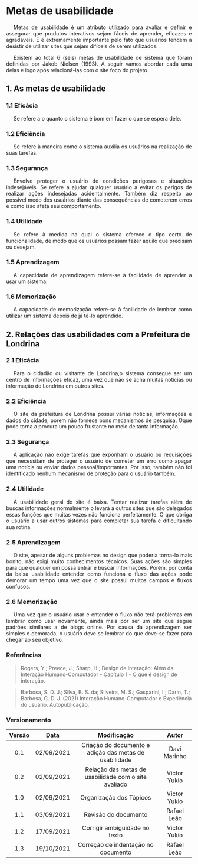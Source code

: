 # Metas de usabilidade

<p style="text-indent: 20px; text-align: justify">
Metas de usabilidade é um atributo utilizado para avaliar e definir e assegurar que produtos interativos sejam fáceis de aprender, eficazes e agradáveis. E é extremamente importante pelo fato que usuários tendem a desistir de utilizar sites que sejam difíceis de serem utilizados.
</p>
<p style="text-indent: 20px; text-align: justify">
Existem ao total 6 (seis) metas de usabilidade de sistema que foram definidas por Jakob Nielsen (1993). A seguir vamos abordar cada uma delas e logo após relacioná-las com o site foco do projeto.
</p>

## 1. As metas de usabilidade

### 1.1 Eficácia

<p style="text-indent: 20px; text-align: justify">
Se refere a o quanto o sistema é bom em fazer o que se espera dele.
</p>

### 1.2 Eficiência

<p style="text-indent: 20px; text-align: justify">
Se refere à maneira como o sistema auxilia os usuários na realização de suas tarefas.
</p>

### 1.3 Segurança

<p style="text-indent: 20px; text-align: justify">
Envolve proteger o usuário de condições perigosas e situações indesejáveis. Se refere a ajudar qualquer usuário a evitar os perigos de realizar ações indesejadas acidentalmente. Também diz respeito ao possível medo dos usuários diante das consequências de cometerem erros e como isso afeta seu comportamento.
</p>

### 1.4 Utilidade

<p style="text-indent: 20px; text-align: justify">
Se refere à medida na qual o sistema oferece o tipo certo de funcionalidade, de modo que os usuários possam fazer aquilo que precisam ou desejam.
</p>

### 1.5 Aprendizagem

<p style="text-indent: 20px; text-align: justify">
A capacidade de aprendizagem refere-se à facilidade de aprender a usar um sistema.
</p>

### 1.6 Memorização

<p style="text-indent: 20px; text-align: justify">
A capacidade de memorização refere-se à facilidade de lembrar como utilizar um sistema depois de já tê-lo aprendido.
</p>

## 2. Relações das usabilidades com a Prefeitura de Londrina

### 2.1 Eficácia
<p style="text-indent: 20px; text-align: justify">
Para o cidadão ou visitante de Londrina,o sistema consegue ser um centro de informações eficaz, uma vez que não se acha muitas notícias ou informação de Londrina em outros sites.
</p>

### 2.2 Eficiência
<p style="text-indent: 20px; text-align: justify">
O site da prefeitura de Londrina possui várias notícias, informações e dados da cidade, porem não fornece bons mecanismos de pesquisa. Oque pode torna a procura um pouco frustante no meio de tanta informação.
</p>

### 2.3 Segurança
<p style="text-indent: 20px; text-align: justify">
A aplicação não exige tarefas que exponham o usuário ou requisições que necessitam de proteger o usuário de cometer um erro como apagar uma notícia ou enviar dados pessoal/importantes. Por isso, também não foi identificado nenhum mecanismo de proteção para o usuário também.
</p>

### 2.4 Utilidade
<p style="text-indent: 20px; text-align: justify">
A usabilidade geral do site é baixa. Tentar realizar tarefas além de buscas informações normalmente o levará a outros sites que são delegados essas funções que muitas vezes não funciona perfeitamente. O que obriga o usuário a usar outros sistemas para completar sua tarefa e dificultando sua rotina.
</p>

### 2.5 Aprendizagem
<p style="text-indent: 20px; text-align: justify">
O site, apesar de alguns problemas no design que poderia torna-lo mais bonito, não exigi muito conhecimentos técnicos. Suas ações são simples para que qualquer um possa entrar e buscar informações. Porém, por conta da baixa usabilidade entender como funciona o fluxo das ações pode demorar um tempo uma vez que o site possui muitos campos e fluxos confusos.
</p>

### 2.6 Memorização
<p style="text-indent: 20px; text-align: justify">
Uma vez que o usuário usar e entender o fluxo não terá problemas em lembrar como usar novamente, ainda mais por ser um site que segue padrões similares a de blogs online. Por causa da aprendizagem ser simples e demorada, o usuário deve se lembrar do que deve-se fazer para chegar ao seu objetivo.
</p>

### Referências

> Rogers, Y.; Preece, J.; Sharp, H.; Design de Interação: Além da Interação Humano-Computador - Capítulo 1 - O que é design de interação.

> Barbosa, S. D. J.; Silva, B. S. da; Silveira, M. S.; Gasparini, I.; Darin, T.; Barbosa, G. D. J. (2021) Interação Humano-Computador e Experiência do usuário. Autopublicação.

### Versionamento

| Versão |    Data    |                      Modificação                       |    Autor     |
| :----: | :--------: | :----------------------------------------------------: | :----------: |
|  0.1   | 02/09/2021 | Criação do documento e adição das metas de usabilidade | Davi Marinho |
|  0.2   | 02/09/2021 |  Relação das metas de usabilidade com o site avaliado  | Victor Yukio |
|  1.0   | 02/09/2021 |                Organização dos Tópicos                 | Victor Yukio |
|  1.1   | 03/09/2021 |                  Revisão do documento                  | Rafael Leão  |
|  1.2   | 17/09/2021 |                 Corrigir ambíguidade no texto          | Victor Yukio |
|  1.3   | 19/10/2021 |           Correção de indentação no documento          | Rafael Leão  |

